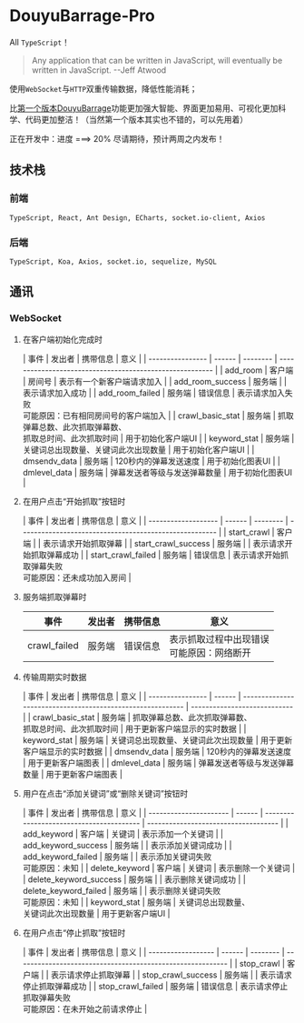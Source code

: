 # DouyuBarrage-Pro

All `TypeScript`！

> Any application that can be written in JavaScript, will eventually be written in JavaScript.  --Jeff Atwood

使用`WebSocket`与`HTTP`双重传输数据，降低性能消耗；

比[第一个版本DouyuBarrage]( https://github.com/Crawler995/DouyuBarrage )功能更加强大智能、界面更加易用、可视化更加科学、代码更加整洁！（当然第一个版本其实也不错的，可以先用着）

正在开发中：进度 ===> 20% 尽请期待，预计两周之内发布！

## 技术栈

### 前端

`TypeScript, React, Ant Design, ECharts, socket.io-client, Axios`

### 后端

`TypeScript, Koa, Axios, socket.io, sequelize, MySQL`

## 通讯

### WebSocket

1. 在客户端初始化完成时

   | 事件             | 发出者 | 携带信息 | 意义                                                     |
| ---------------- | ------ | -------- | -------------------------------------------------------- |
   | add_room         | 客户端 | 房间号   | 表示有一个新客户端请求加入                               |
   | add_room_success | 服务端 |          | 表示请求加入成功                                         |
   | add_room_failed  | 服务端 | 错误信息 | 表示请求加入失败<br>可能原因：已有相同房间号的客户端加入 |
   | crawl_basic_stat | 服务端 | 抓取弹幕总数、此次抓取弹幕数、<br>抓取总时间、此次抓取时间 | 用于初始化客户端UI  |
   | keyword_stat     | 服务端 | 关键词总出现数量、关键词此次出现数量                       | 用于初始化客户端UI   |
   | dmsendv_data     | 服务端 | 120秒内的弹幕发送速度                                      | 用于初始化图表UI    |
   | dmlevel_data     | 服务端 | 弹幕发送者等级与发送弹幕数量                               | 用于初始化图表UI |

2. 在用户点击“开始抓取”按钮时

   | 事件                | 发出者 | 携带信息 | 意义                                                   |
| ------------------- | ------ | -------- | ------------------------------------------------------ |
   | start_crawl         | 客户端 |          | 表示请求开始抓取弹幕                                   |
   | start_crawl_success | 服务端 |          | 表示请求开始抓取弹幕成功                               |
   | start_crawl_failed  | 服务端 | 错误信息 | 表示请求开始抓取弹幕失败<br>可能原因：还未成功加入房间 |
   
3. 服务端抓取弹幕时

   | 事件         | 发出者 | 携带信息 | 意义                                         |
   | ------------ | ------ | -------- | -------------------------------------------- |
   | crawl_failed | 服务端 | 错误信息 | 表示抓取过程中出现错误<br>可能原因：网络断开 |
   
4. 传输周期实时数据

   | 事件             | 发出者 | 携带信息                                                   | 意义                         |
| ---------------- | ------ | ---------------------------------------------------------- | ---------------------------- |
   | crawl_basic_stat | 服务端 | 抓取弹幕总数、此次抓取弹幕数、<br>抓取总时间、此次抓取时间 | 用于更新客户端显示的实时数据 |
   | keyword_stat     | 服务端 | 关键词总出现数量、关键词此次出现数量                       | 用于更新客户端显示的实时数据 |
   | dmsendv_data     | 服务端 | 120秒内的弹幕发送速度                                      | 用于更新客户端图表           |
   | dmlevel_data     | 服务端 | 弹幕发送者等级与发送弹幕数量                               | 用于更新客户端图表           |
   
5. 用户在点击“添加关键词”或“删除关键词”按钮时

   | 事件                   | 发出者 | 携带信息                                 | 意义                                 |
| ---------------------- | ------ | ---------------------------------------- | ------------------------------------ |
   | add_keyword            | 客户端 | 关键词                                   | 表示添加一个关键词                   |
   | add_keyword_success    | 服务端 |                                          | 表示添加关键词成功                   |
   | add_keyword_failed     | 服务端 |                                          | 表示添加关键词失败<br>可能原因：未知 |
   | delete_keyword         | 客户端 | 关键词                                   | 表示删除一个关键词                   |
   | delete_keyword_success | 服务端 |                                          | 表示删除关键词成功                   |
   | delete_keyword_failed  | 服务端 |                                          | 表示删除关键词失败<br>可能原因：未知 |
   | keyword_stat           | 服务端 | 关键词总出现数量、<br>关键词此次出现数量 | 用于更新客户端UI                     |
   
6. 在用户点击“停止抓取”按钮时

   | 事件               | 发出者 | 携带信息 | 意义                                                       |
| ------------------ | ------ | -------- | ---------------------------------------------------------- |
   | stop_crawl         | 客户端 |          | 表示请求停止抓取弹幕                                       |
   | stop_crawl_success | 服务端 |          | 表示请求停止抓取弹幕成功                                   |
   | stop_crawl_failed  | 服务端 | 错误信息 | 表示请求停止抓取弹幕失败<br>可能原因：在未开始之前请求停止 |



